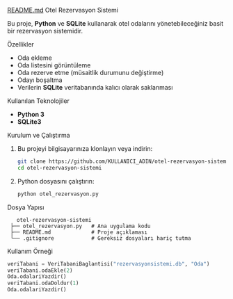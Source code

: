 [README.md](https://github.com/user-attachments/files/21781126/README.md)
Otel Rezervasyon Sistemi

Bu proje, **Python** ve **SQLite** kullanarak otel odalarını yönetebileceğiniz basit bir rezervasyon sistemidir.

Özellikler
- Oda ekleme
- Oda listesini görüntüleme
- Oda rezerve etme (müsaitlik durumunu değiştirme)
- Odayı boşaltma
- Verilerin **SQLite** veritabanında kalıcı olarak saklanması

Kullanılan Teknolojiler
- **Python 3**
- **SQLite3**

 Kurulum ve Çalıştırma
1. Bu projeyi bilgisayarınıza klonlayın veya indirin:
   ```bash
   git clone https://github.com/KULLANICI_ADIN/otel-rezervasyon-sistemi.git
   cd otel-rezervasyon-sistemi
   ```
2. Python dosyasını çalıştırın:
   ```bash
   python otel_rezervasyon.py
   ```

Dosya Yapısı
```
   otel-rezervasyon-sistemi
 ├── otel_rezervasyon.py   # Ana uygulama kodu
 ├── README.md             # Proje açıklaması
 └── .gitignore            # Gereksiz dosyaları hariç tutma
```

 Kullanım Örneği
```python
veriTabani = VeriTabaniBaglantisi("rezervasyonsistemi.db", "Oda")
veriTabani.odaEkle(2)
Oda.odalariYazdir()
veriTabani.odaDoldur(1)
Oda.odalariYazdir()
```

